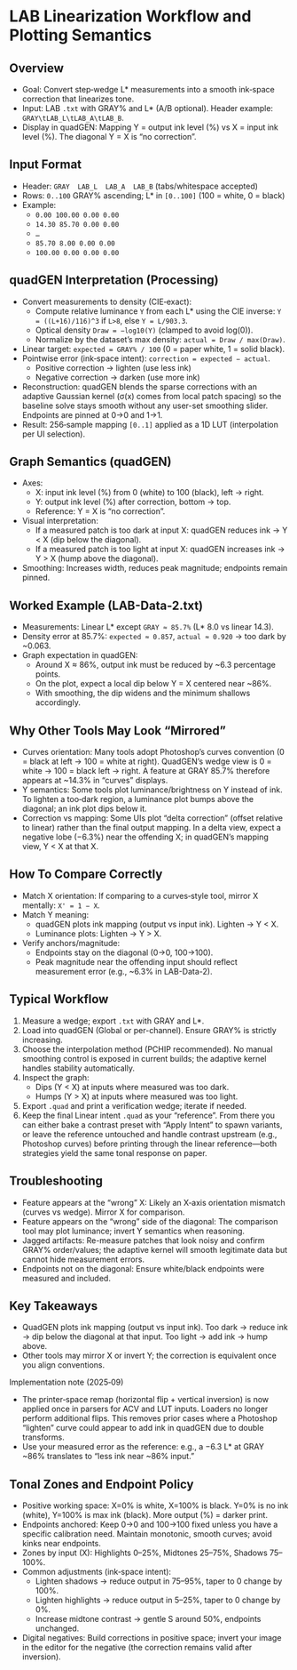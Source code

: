 # LAB Linearization Workflow and Plotting Semantics

## Overview
- Goal: Convert step‑wedge L* measurements into a smooth ink‑space correction that linearizes tone.
- Input: LAB `.txt` with GRAY% and L* (A/B optional). Header example: `GRAY\tLAB_L\tLAB_A\tLAB_B`.
- Display in quadGEN: Mapping Y = output ink level (%) vs X = input ink level (%). The diagonal Y = X is “no correction”.

## Input Format
- Header: `GRAY  LAB_L  LAB_A  LAB_B` (tabs/whitespace accepted)
- Rows: `0..100` GRAY% ascending; L* in `[0..100]` (100 = white, 0 = black)
- Example:
  - `0.00 100.00 0.00 0.00`
  - `14.30 85.70 0.00 0.00`
  - `…`
  - `85.70 8.00 0.00 0.00`
  - `100.00 0.00 0.00 0.00`

## quadGEN Interpretation (Processing)
- Convert measurements to density (CIE‑exact):
  - Compute relative luminance `Y` from each L* using the CIE inverse: `Y = ((L+16)/116)^3` if `L>8`, else `Y = L/903.3`.
  - Optical density `Draw = −log10(Y)` (clamped to avoid log(0)).
  - Normalize by the dataset’s max density: `actual = Draw / max(Draw)`.
- Linear target: `expected = GRAY% / 100` (0 = paper white, 1 = solid black).
- Pointwise error (ink‑space intent): `correction = expected − actual`.
  - Positive correction → lighten (use less ink)
  - Negative correction → darken (use more ink)
- Reconstruction: quadGEN blends the sparse corrections with an adaptive Gaussian kernel (σ(x) comes from local patch spacing) so the baseline solve stays smooth without any user-set smoothing slider. Endpoints are pinned at 0→0 and 1→1.
- Result: 256‑sample mapping `[0..1]` applied as a 1D LUT (interpolation per UI selection).

## Graph Semantics (quadGEN)
- Axes:
  - X: input ink level (%) from 0 (white) to 100 (black), left → right.
  - Y: output ink level (%) after correction, bottom → top.
  - Reference: Y = X is “no correction”.
- Visual interpretation:
  - If a measured patch is too dark at input X: quadGEN reduces ink → Y < X (dip below the diagonal).
  - If a measured patch is too light at input X: quadGEN increases ink → Y > X (hump above the diagonal).
- Smoothing: Increases width, reduces peak magnitude; endpoints remain pinned.

## Worked Example (LAB-Data-2.txt)
- Measurements: Linear L* except `GRAY ≈ 85.7%` (L* 8.0 vs linear 14.3).
- Density error at 85.7%: `expected ≈ 0.857`, `actual ≈ 0.920` → too dark by ~0.063.
- Graph expectation in quadGEN:
  - Around X ≈ 86%, output ink must be reduced by ~6.3 percentage points.
  - On the plot, expect a local dip below Y = X centered near ~86%.
  - With smoothing, the dip widens and the minimum shallows accordingly.

## Why Other Tools May Look “Mirrored”
- Curves orientation: Many tools adopt Photoshop’s curves convention (0 = black at left → 100 = white at right). QuadGEN’s wedge view is 0 = white → 100 = black left → right. A feature at GRAY 85.7% therefore appears at ~14.3% in “curves” displays.
- Y semantics: Some tools plot luminance/brightness on Y instead of ink. To lighten a too‑dark region, a luminance plot bumps above the diagonal; an ink plot dips below it.
- Correction vs mapping: Some UIs plot “delta correction” (offset relative to linear) rather than the final output mapping. In a delta view, expect a negative lobe (−6.3%) near the offending X; in quadGEN’s mapping view, Y < X at that X.

## How To Compare Correctly
- Match X orientation: If comparing to a curves‑style tool, mirror X mentally: `X' = 1 − X`.
- Match Y meaning:
  - quadGEN plots ink mapping (output vs input ink). Lighten → Y < X.
  - Luminance plots: Lighten → Y > X.
- Verify anchors/magnitude:
  - Endpoints stay on the diagonal (0→0, 100→100).
  - Peak magnitude near the offending input should reflect measurement error (e.g., ~6.3% in LAB-Data-2).

## Typical Workflow
1. Measure a wedge; export `.txt` with GRAY and L*.
2. Load into quadGEN (Global or per-channel). Ensure GRAY% is strictly increasing.
3. Choose the interpolation method (PCHIP recommended). No manual smoothing control is exposed in current builds; the adaptive kernel handles stability automatically.
4. Inspect the graph:
   - Dips (Y < X) at inputs where measured was too dark.
   - Humps (Y > X) at inputs where measured was too light.
5. Export `.quad` and print a verification wedge; iterate if needed.
6. Keep the final Linear intent `.quad` as your “reference”. From there you can either bake a contrast preset with “Apply Intent” to spawn variants, or leave the reference untouched and handle contrast upstream (e.g., Photoshop curves) before printing through the linear reference—both strategies yield the same tonal response on paper.

## Troubleshooting
- Feature appears at the “wrong” X: Likely an X‑axis orientation mismatch (curves vs wedge). Mirror X for comparison.
- Feature appears on the “wrong” side of the diagonal: The comparison tool may plot luminance; invert Y semantics when reasoning.
- Jagged artifacts: Re-measure patches that look noisy and confirm GRAY% order/values; the adaptive kernel will smooth legitimate data but cannot hide measurement errors.
- Endpoints not on the diagonal: Ensure white/black endpoints were measured and included.

## Key Takeaways
- QuadGEN plots ink mapping (output vs input ink). Too dark → reduce ink → dip below the diagonal at that input. Too light → add ink → hump above.
- Other tools may mirror X or invert Y; the correction is equivalent once you align conventions.

Implementation note (2025‑09)
- The printer‑space remap (horizontal flip + vertical inversion) is now applied once in parsers for ACV and LUT inputs. Loaders no longer perform additional flips. This removes prior cases where a Photoshop “lighten” curve could appear to add ink in quadGEN due to double transforms.
- Use your measured error as the reference: e.g., a −6.3 L* at GRAY ~86% translates to “less ink near ~86% input.”

## Tonal Zones and Endpoint Policy

- Positive working space: X=0% is white, X=100% is black. Y=0% is no ink (white), Y=100% is max ink (black). More output (%) = darker print.
- Endpoints anchored: Keep 0→0 and 100→100 fixed unless you have a specific calibration need. Maintain monotonic, smooth curves; avoid kinks near endpoints.
- Zones by input (X): Highlights 0–25%, Midtones 25–75%, Shadows 75–100%.
- Common adjustments (ink‑space intent):
  - Lighten shadows → reduce output in 75–95%, taper to 0 change by 100%.
  - Lighten highlights → reduce output in 5–25%, taper to 0 change by 0%.
  - Increase midtone contrast → gentle S around 50%, endpoints unchanged.
- Digital negatives: Build corrections in positive space; invert your image in the editor for the negative (the correction remains valid after inversion).
